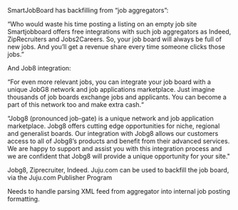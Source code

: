SmartJobBoard has backfilling from “job aggregators”:

“Who would waste his time posting a listing on an empty job site
 Smartjobboard offers free integrations with such job aggregators as Indeed, ZipRecruiters and Jobs2Careers. So, your job board will always be full of new jobs. And you’ll get a revenue share every time someone clicks those jobs.”

And Job8 integration:

“For even more relevant jobs, you can integrate your job board with a unique JobG8 network and job applications marketplace. Just imagine thousands of job boards exchange jobs and applicants. You can become a part of this network too and make extra cash.“

“Jobg8 (pronounced job-gate) is a unique network and job application marketplace. Jobg8 offers cutting edge opportunities for niche, regional and generalist boards. Our integration with Jobg8 allows our customers access to all of Jobg8’s products and benefit from their advanced services. We are happy to support and assist you with this integration process and we are confident that Jobg8 will provide a unique opportunity for your site."

Jobg8, Ziprecruiter, Indeed. Juju.com can be used to backfill the job board, via the Juju.com Publisher Program

Needs to handle parsing XML feed from aggregator into internal job posting formatting.


